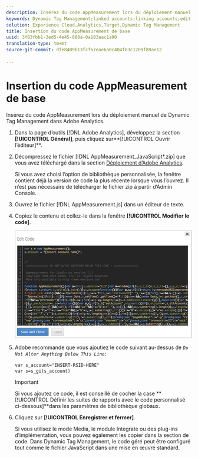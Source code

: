 ```yaml
---
description: Insérez du code AppMeasurement lors du déploiement manuel de Dynamic Tag Management dans Adobe Analytics.
keywords: Dynamic Tag Management;linked accounts;linking accounts;edit code;appmeasurement;appmeasurement code
solution: Experience Cloud,Analytics,Target,Dynamic Tag Management
title: Insertion du code AppMeasurement de base
uuid: 3f83fbb1-3ed5-4e45-888a-0a183aac1a90
translation-type: tm+mt
source-git-commit: dfe8409b13fcf67eae6a0c404f83c1209f89ae12

---
```



# Insertion du code AppMeasurement de base

Insérez du code AppMeasurement lors du déploiement manuel de Dynamic Tag Management dans Adobe Analytics.

1. Dans la page d’outils [!DNL Adobe Analytics], développez la section **[!UICONTROL Général]**, puis cliquez sur**[!UICONTROL  Ouvrir l’éditeur]**.
1. Décompressez le fichier [!DNL AppMeasurement_JavaScript*.zip] que vous avez téléchargé dans la section [Déploiement d’Adobe Analytics](/help/implement/other/dtm/t-analytics-deploy.md).

   Si vous avez choisi l’option de bibliothèque personnalisée, la fenêtre contient déjà la version de code la plus récente lorsque vous l’ouvrez. Il n’est pas nécessaire de télécharger le fichier zip à partir d’Admin Console.
1. Ouvrez le fichier [!DNL AppMeasurement.js] dans un éditeur de texte.
1. Copiez le contenu et collez-le dans la fenêtre **[!UICONTROL Modifier le code]**.

   ![](assets/edit-code.png)

1. Adobe recommande que vous ajoutiez le code suivant au-dessus de *`Do Not Alter Anything Below This Line`*:

   ```
   var s_account="INSERT-RSID-HERE"
   var s=s_gi(s_account)
   ```

   >[!IMPORTANT]
   >
   >Si vous ajoutez ce code, il est conseillé de cocher la case **[!UICONTROL Définir les suites de rapports avec le code personnalisé ci-dessous]**dans les paramètres de bibliothèque globaux.

1. Cliquez sur **[!UICONTROL Enregistrer et fermer]**.

   Si vous utilisez le mode Media, le module Integrate ou des plug-ins d’implémentation, vous pouvez également les copier dans la section de code. Dans Dynamic Tag Management, le code géré peut être configuré tout comme le fichier JavaScript dans une mise en œuvre standard.

